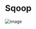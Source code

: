 # Sqoop
![image](https://user-images.githubusercontent.com/19809692/28126904-df334140-66f8-11e7-9621-32a9041564dd.png)
